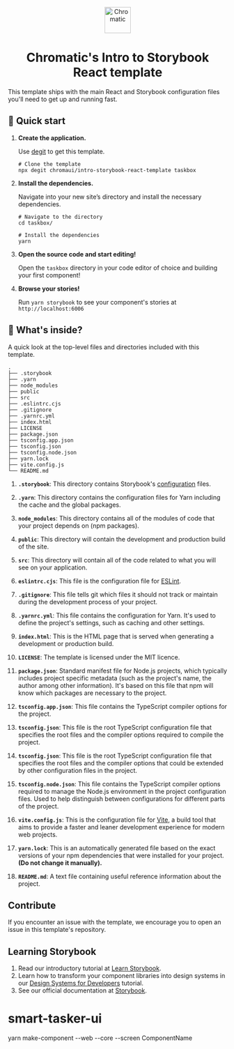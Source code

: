 <p align="center">
  <a href="https://www.chromatic.com/">
    <img alt="Chromatic" src="https://avatars2.githubusercontent.com/u/24584319?s=200&v=4" width="60" />
  </a>
</p>

<h1 align="center">
  Chromatic's Intro to Storybook React template
</h1>

This template ships with the main React and Storybook configuration files you'll need to get up and running fast.

## 🚅 Quick start

1.  **Create the application.**

    Use [degit](https://github.com/Rich-Harris/degit) to get this template.

    ```shell
    # Clone the template
    npx degit chromaui/intro-storybook-react-template taskbox
    ```

1.  **Install the dependencies.**

    Navigate into your new site’s directory and install the necessary dependencies.

    ```shell
    # Navigate to the directory
    cd taskbox/

    # Install the dependencies
    yarn
    ```

1.  **Open the source code and start editing!**

    Open the `taskbox` directory in your code editor of choice and building your first component!

1.  **Browse your stories!**

    Run `yarn storybook` to see your component's stories at `http://localhost:6006`

## 🔎 What's inside?

A quick look at the top-level files and directories included with this template.

    .
    ├── .storybook
    ├── .yarn
    ├── node_modules
    ├── public
    ├── src
    ├── .eslintrc.cjs
    ├── .gitignore
    ├── .yarnrc.yml
    ├── index.html
    ├── LICENSE
    ├── package.json
    ├── tsconfig.app.json
    ├── tsconfig.json
    ├── tsconfig.node.json
    ├── yarn.lock
    ├── vite.config.js
    └── README.md

1.  **`.storybook`**: This directory contains Storybook's [configuration](https://storybook.js.org/docs/configure) files.

2.  **`.yarn`**: This directory contains the configuration files for Yarn including the cache and the global packages.

3.  **`node_modules`**: This directory contains all of the modules of code that your project depends on (npm packages).

4.  **`public`**: This directory will contain the development and production build of the site.

5.  **`src`**: This directory will contain all of the code related to what you will see on your application.

6.  **`eslintrc.cjs`**: This file is the configuration file for [ESLint](https://eslint.org/).

7.  **`.gitignore`**: This file tells git which files it should not track or maintain during the development process of your project.

8.  **`.yarnrc.yml`**: This file contains the configuration for Yarn. It's used to define the project's settings, such as caching and other settings.

9.  **`index.html`**: This is the HTML page that is served when generating a development or production build.

10. **`LICENSE`**: The template is licensed under the MIT licence.

11. **`package.json`**: Standard manifest file for Node.js projects, which typically includes project specific metadata (such as the project's name, the author among other information). It's based on this file that npm will know which packages are necessary to the project.

12. **`tsconfig.app.json`**: This file contains the TypeScript compiler options for the project.

13. **`tsconfig.json`**: This file is the root TypeScript configuration file that specifies the root files and the compiler options required to compile the project.

14. **`tsconfig.json`**: This file is the root TypeScript configuration file that specifies the root files and the compiler options that could be extended by other configuration files in the project.

15. **`tsconfig.node.json`**: This file contains the TypeScript compiler options required to manage the Node.js environment in the project configuration files. Used to help distinguish between configurations for different parts of the project.

16. **`vite.config.js`**: This is the configuration file for [Vite](https://vitejs.dev/), a build tool that aims to provide a faster and leaner development experience for modern web projects.

17. **`yarn.lock`**: This is an automatically generated file based on the exact versions of your npm dependencies that were installed for your project. **(Do not change it manually).**

18. **`README.md`**: A text file containing useful reference information about the project.

## Contribute

If you encounter an issue with the template, we encourage you to open an issue in this template's repository.

## Learning Storybook

1. Read our introductory tutorial at [Learn Storybook](https://storybook.js.org/tutorials/intro-to-storybook/react/en/get-started/).
2. Learn how to transform your component libraries into design systems in our [Design Systems for Developers](https://storybook.js.org/tutorials/design-systems-for-developers/) tutorial.
3. See our official documentation at [Storybook](https://storybook.js.org/).

# smart-tasker-ui

yarn make-component --web --core --screen ComponentName
